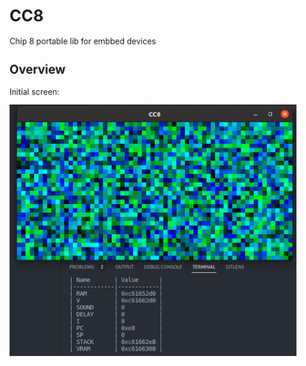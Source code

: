 # CC8
Chip 8 portable lib for embbed devices

## Overview

Initial screen:

![alt](images/initial_state_ss.png)